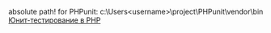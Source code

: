 absolute path! for PHPunit: c:\Users\<username>\project\PHPunit\vendor\bin <br/>
<a href="http://habrahabr.ru/post/56289/">Юнит-тестирование в PHP</a>
